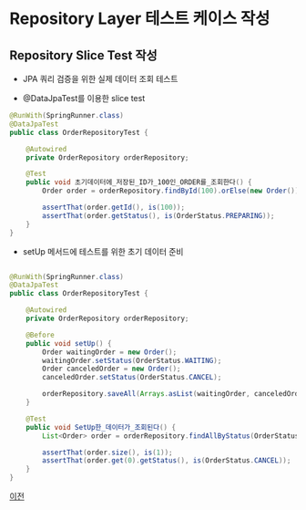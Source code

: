 # Repository Layer 테스트 케이스 작성

## Repository Slice Test 작성

* JPA 쿼리 검증을 위한 실제 데이터 조회 테스트

* @DataJpaTest를 이용한 slice test


```java
@RunWith(SpringRunner.class)
@DataJpaTest
public class OrderRepositoryTest {

    @Autowired
    private OrderRepository orderRepository;

    @Test
    public void 초기데이터에_저장된_ID가_100인_ORDER를_조회한다() {
        Order order = orderRepository.findById(100).orElse(new Order());

        assertThat(order.getId(), is(100));
        assertThat(order.getStatus(), is(OrderStatus.PREPARING));
    }
}
```

* setUp 메서드에 테스트를 위한 초기 데이터 준비

```java

@RunWith(SpringRunner.class)
@DataJpaTest
public class OrderRepositoryTest {

    @Autowired
    private OrderRepository orderRepository;

    @Before
    public void setUp() {
        Order waitingOrder = new Order();
        waitingOrder.setStatus(OrderStatus.WAITING);
        Order canceledOrder = new Order();
        canceledOrder.setStatus(OrderStatus.CANCEL);

        orderRepository.saveAll(Arrays.asList(waitingOrder, canceledOrder));
    }

    @Test
    public void SetUp한_데이터가_조회된다() {
        List<Order> order = orderRepository.findAllByStatus(OrderStatus.CANCEL);

        assertThat(order.size(), is(1));
        assertThat(order.get(0).getStatus(), is(OrderStatus.CANCEL));
    }
}
```

[이전](06_write_tests_in_controller_layer.md)